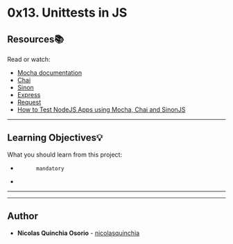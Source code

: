 # 0x13. Unittests in JS

## Resources:books:
Read or watch:
* [Mocha documentation](https://intranet.hbtn.io/rltoken/UPnTT5HG6C8lLlA4D19Mzg)
* [Chai](https://intranet.hbtn.io/rltoken/JzOj1QA-h9NYv2fI3j47Ag)
* [Sinon](https://intranet.hbtn.io/rltoken/xC55RYXjV26m-NAVvlSvrA)
* [Express](https://intranet.hbtn.io/rltoken/w3ZOtmyppHLMbTtgHp2TzA)
* [Request](https://intranet.hbtn.io/rltoken/h4wPelwLHR_-sCqdjkLLdg)
* [How to Test NodeJS Apps using Mocha, Chai and SinonJS](https://intranet.hbtn.io/rltoken/0JS3X4d-VUzucf_fFNqFSQ)

---
## Learning Objectives:bulb:
What you should learn from this project:


*           mandatory
*         

---
---

## Author
* **Nicolas Quinchia Osorio** - [nicolasquinchia](https://github.com/nicolasquinchia)